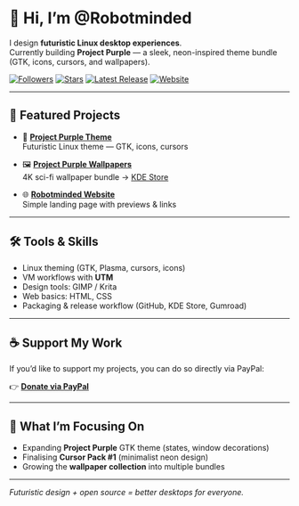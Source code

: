 # 👋 Hi, I’m @Robotminded

I design **futuristic Linux desktop experiences**.  
Currently building **Project Purple** — a sleek, neon-inspired theme bundle (GTK, icons, cursors, and wallpapers).

[![Followers](https://img.shields.io/github/followers/Robotminded?style=flat)](https://github.com/Robotminded?tab=followers)
[![Stars](https://img.shields.io/github/stars/Robotminded/ProjectPurple?label=ProjectPurple%20stars)](https://github.com/Robotminded/ProjectPurple/stargazers)
[![Latest Release](https://img.shields.io/github/v/release/Robotminded/ProjectPurple?display_name=tag)](https://github.com/Robotminded/ProjectPurple/releases)
[![Website](https://img.shields.io/badge/Website-robotminded.github.io-informational)](https://robotminded.github.io)

---

## 🚀 Featured Projects
- 🎨 **[Project Purple Theme](https://github.com/Robotminded/ProjectPurple)**  
  Futuristic Linux theme — GTK, icons, cursors  

- 🖼 **[Project Purple Wallpapers](https://github.com/Robotminded/ProjectPurpleWallpapers)**  
  4K sci-fi wallpaper bundle → [KDE Store](https://store.kde.org/)  

- 🌐 **[Robotminded Website](https://robotminded.github.io)**  
  Simple landing page with previews & links  

---

## 🛠️ Tools & Skills
- Linux theming (GTK, Plasma, cursors, icons)  
- VM workflows with **UTM**  
- Design tools: GIMP / Krita  
- Web basics: HTML, CSS  
- Packaging & release workflow (GitHub, KDE Store, Gumroad)  

---

## ☕ Support My Work
If you’d like to support my projects, you can do so directly via PayPal:  

👉 [**Donate via PayPal**](https://www.paypal.me/Robotminded)  

---

## 🔧 What I’m Focusing On
- Expanding **Project Purple** GTK theme (states, window decorations)  
- Finalising **Cursor Pack #1** (minimalist neon design)  
- Growing the **wallpaper collection** into multiple bundles  

---

*Futuristic design + open source = better desktops for everyone.*
